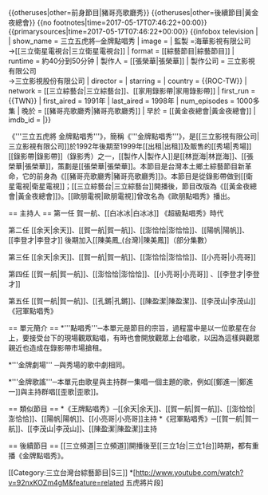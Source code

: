 {{otheruses|other=前身節目|豬哥亮歌廳秀}}
{{otheruses|other=後續節目|黃金夜總會}}
{{no footnotes|time=2017-05-17T07:46:22+00:00}}
{{primarysources|time=2017-05-17T07:46:22+00:00}}
{{infobox television |
  | show_name = 三立五虎將─金牌點唱秀
  | image = 
  | 監製 =海華影視有限公司<br>→[[三立衛星電視台|三立衛星電視台]]
  | format = [[綜藝節目|綜藝節目]]
  | runtime = 約40分到50分钟
  | 製作人 = [[張榮華|張榮華]]
  | 製作公司 = 三立影視有限公司<br>→三立影視股份有限公司
  | director = 
  | starring  = 
  | country = {{ROC-TW}}
  | network = [[三立綜藝台|三立綜藝台]]、[[家用錄影帶|家用錄影帶]]
  | first_run = {{TWN}}
  | first_aired = 1991年
  | last_aired = 1998年
  | num_episodes = 1000多集
  | 晚於 = [[豬哥亮歌廳秀|豬哥亮歌廳秀]]
  | 早於 = [[黃金夜總會|黃金夜總會]]
  | imdb_id = 
|}}

《'''三立五虎將 金牌點唱秀'''》，簡稱《'''金牌點唱秀'''》，是[[三立影視有限公司|三立影視有限公司]]於1992年後期至1999年[[出租|出租]]及販售的[[秀場|秀場]][[錄影帶|錄影帶]]（錄影秀）之一，[[製作人|製作人]]是[[林崑海|林崑海]]、[[張榮華|張榮華]]，策劃是[[張榮華|張榮華]]。本節目是台灣本土鄉土綜藝節目新革命，它的前身為《[[豬哥亮歌廳秀|豬哥亮歌廳秀]]》。本節目是從錄影帶做到[[衛星電視|衛星電視]]；[[三立綜藝台|三立綜藝台]]開播後，節目改版為《[[黃金夜總會|黃金夜總會]]》。[[歐朋電視|歐朋電視]]曾改名為《歐朋點唱秀》播出。

== 主持人 ==
第一任 賀一航、[[白冰冰|白冰冰]]  《超級點唱秀》時代

第二任 [[余天|余天]]、[[賀一航|賀一航]]、[[澎恰恰|澎恰恰]]、[[陽帆|陽帆]]、[[李登才|李登才]] 後期加入[[陳美鳳_(台灣)|陳美鳳]]（部分集數）

第三任 [[余天|余天]]、[[賀一航|賀一航]]、[[澎恰恰|澎恰恰]]、[[小亮哥|小亮哥]]  

第四任 [[賀一航|賀一航]]、[[澎恰恰|澎恰恰]]、[[小亮哥|小亮哥]] 、[[李登才|李登才]]

第五任  [[賀一航|賀一航]]、[[孔鏘|孔鏘]]、[[陳盈潔|陳盈潔]]、[[李茂山|李茂山]]   《冠軍點唱秀》

== 單元簡介 ==
*'''點唱秀'''─本單元是節目的宗旨，過程當中是以一位歌星在台上，要接受台下的現場觀眾點唱，有時也會開放觀眾上台唱歌，以因為這樣與觀眾親近也造成在錄影帶市場搶租。

*'''金牌劇場''' ─與秀場的歌中劇相同。

*'''金牌歌謠'''─本單元由歌星與主持群一集唱一個主題的歌，例如[[鄭進一|鄭進一]]與主持群唱[[歪歌|歪歌]]。

== 類似節目 ==
*《王牌點唱秀》─[[余天|余天]]、[[賀一航|賀一航]]、[[澎恰恰|澎恰恰]]、[[陽帆|陽帆]]、[[小亮哥|小亮哥]]主持
*《冠軍點唱秀》─[[賀一航|賀一航]]、[[李茂山|李茂山]]、[[陳盈潔|陳盈潔]]主持

== 後續節目 ==
[[三立頻道|三立頻道]]開播後至[[三立1台|三立1台]]時期，都有重播《金牌點唱秀》。

[[Category:三立台灣台綜藝節目|S三]]
*[http://www.youtube.com/watch?v=92nxKOZm4gM&feature=related 五虎將片段]